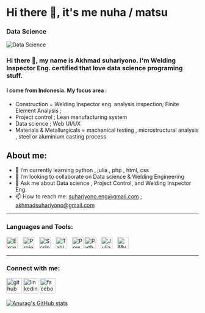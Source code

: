 # Hi there 👋, it's me nuha / matsu
### Data Science 
![Data Science ](https://scontent.fcgk4-4.fna.fbcdn.net/v/t39.30808-6/278924383_10220935777652909_393907251193477123_n.jpg?stp=c0.87.904.335a_dst-jpg&_nc_cat=100&ccb=1-7&_nc_sid=dd9801&_nc_ohc=DmhEFM1pDmsAX8tXn3G&_nc_ht=scontent.fcgk4-4.fna&oh=00_AfD2kiyRh9z_HRL9DqvwMZqFa-3hlnLv6DbVvc7ViqKKRQ&oe=63D9CF9E)

### Hi there 👋, my name is Akhmad suhariyono. I'm Welding Inspector Eng. certified that love data science programing stuff.
#### I come from Indonesia. My focus area :
-  Construction = Welding Inspector eng. analysis inspection; Finite Element Analysis ; 
-  Project control ; Lean manufacturing system
-  Data science ; Web UI/UX
-  Materials & Metallurgicals = machanical testing , microstructural analysis , steel or aluminium casting process 

## About me:
- 🌱 I’m currently learning python , julia , php , html, css 
- 👯 I’m looking to collaborate on Data science & Welding Engineering 
- 💬 Ask me about Data science , Project Control, and Welding Inspector Eng. 
- 📫 How to reach me: suhariyono.eng@gmail.com ; akhmadsuhariyono@gmail.com

---
### Languages and Tools:
[<img align="left" alt="Excel" width="30px" src="https://is2-ssl.mzstatic.com/image/thumb/Purple126/v4/a8/fd/5a/a8fd5a84-c6f1-355f-3b9f-6e86598efaa3/XCEL.png/1200x630bb.png" style="padding-right:10px;" />][webdev]
[<img align="left" alt="Project" width="30px" src="https://upload.wikimedia.org/wikipedia/commons/thumb/9/98/Microsoft_Project_%282019%E2%80%93present%29.svg/375px-Microsoft_Project_%282019%E2%80%93present%29.svg.png" style="padding-right:10px;" />][webdev]
[<img align="left" alt="Script" width="30px" src="https://upload.wikimedia.org/wikipedia/commons/thumb/2/2f/Google_Apps_Script.svg/768px-Google_Apps_Script.svg.png?20221103122014" style="padding-right:10px;" />][webdev]
[<img align="left" alt="Tableau" width="30px" src="https://logos-world.net/wp-content/uploads/2021/10/Tableau-Symbol.png" style="padding-right:10px;" />][webdev]
[<img align="left" alt="PowerBI" width="30px" src="https://powerbi.microsoft.com/pictures/application-logos/svg/powerbi.svg" style="padding-right:0px;" />][webdev]
[<img align="left" alt="Python" width="30px" src="https://upload.wikimedia.org/wikipedia/commons/thumb/c/c3/Python-logo-notext.svg/110px-Python-logo-notext.svg.png?20100317150552" style="padding-right:10px;" />][webdev]
[<img align="left" alt="Julia" width="30px" src="https://julialang.org/assets/infra/logo.svg" style="padding-right:10px;" />][webdev]
[<img align="left" alt="MySQL" width="30px" src="https://cdn.jsdelivr.net/gh/devicons/devicon/icons/mysql/mysql-original.svg" style="padding-right:10px;" />][webdev]


<br />
<br />

---
### Connect with me:
[<img src='https://cdn.jsdelivr.net/npm/simple-icons@3.0.1/icons/github.svg' alt='github' height='40'>](https://github.com/https://github.com/Matsu-suhariyono)  [<img src='https://cdn.jsdelivr.net/npm/simple-icons@3.0.1/icons/linkedin.svg' alt='linkedin' height='40'>](https://www.linkedin.com/in/https://id.linkedin.com/in/akhmad-suhariyono-01921416a/)  [<img src='https://cdn.jsdelivr.net/npm/simple-icons@3.0.1/icons/facebook.svg' alt='facebook' height='40'>](https://www.facebook.com/https://www.facebook.com/ir.akhmad.suhariyono)   



[webdev]: https://github.com/Matsu-suhariyono/matsu-suhariyono


[![Anurag's GitHub stats](https://github-readme-stats.vercel.app/api?username=matsu-suhariyono)](https://github.com/anuraghazra/github-readme-stats)
